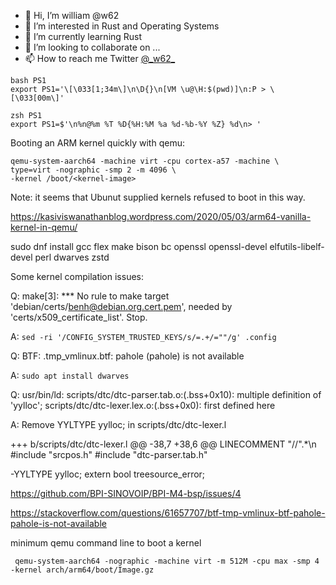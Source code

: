 - 👋 Hi, I’m william @w62
- 👀 I’m interested in Rust and Operating Systems
- 🌱 I’m currently learning Rust
- 💞️ I’m looking to collaborate on ...
- 📫 How to reach me Twitter [@\_w62\_](https://twitter.com/_w62_)

<!---
w62/w62 is a ✨ special ✨ repository because its `README.md` (this file) appears on your GitHub profile.
You can click the Preview link to take a look at your changes.
--->



<!---
[dev-guides](https://cs4118.github.io/dev-guides/)

[OSTEP](https://pages.cs.wisc.edu/~remzi/OSTEP/)
[make-kpkg is (being) retired](https://unix.stackexchange.com/questions/238469/difference-between-make-kpkg-and-make-deb-pkg)
--->


```
bash PS1
export PS1='\[\033[1;34m\]\n\D{}\n[VM \u@\H:$(pwd)]\n:P > \[\033[00m\]'

zsh PS1
export PS1=$'\n%n@%m %T %D{%H:%M %a %d-%b-%Y %Z} %d\n> '

```

Booting an ARM kernel quickly with qemu:

```
qemu-system-aarch64 -machine virt -cpu cortex-a57 -machine \ 
type=virt -nographic -smp 2 -m 4096 \ 
-kernel /boot/<kernel-image>
```

Note: it seems that Ubunut supplied kernels refused to boot in this way. 

https://kasiviswanathanblog.wordpress.com/2020/05/03/arm64-vanilla-kernel-in-qemu/  
  
  
sudo dnf install gcc flex make bison bc openssl openssl-devel elfutils-libelf-devel perl dwarves zstd

Some kernel compilation issues:

Q: make[3]: *** No rule to make target 'debian/certs/benh@debian.org.cert.pem', needed by 'certs/x509_certificate_list'.  Stop.

A: `sed -ri '/CONFIG_SYSTEM_TRUSTED_KEYS/s/=.+/=""/g' .config `

Q: BTF: .tmp_vmlinux.btf: pahole (pahole) is not available

A: `sudo apt install dwarves`

Q: usr/bin/ld: scripts/dtc/dtc-parser.tab.o:(.bss+0x10): multiple definition of 'yylloc'; scripts/dtc/dtc-lexer.lex.o:(.bss+0x0): first defined here

A: Remove YYLTYPE yylloc; in scripts/dtc/dtc-lexer.l

+++ b/scripts/dtc/dtc-lexer.l
@@ -38,7 +38,6 @@ LINECOMMENT	"//".*\n
 #include "srcpos.h"
 #include "dtc-parser.tab.h"
 
-YYLTYPE yylloc;
 extern bool treesource_error;

https://github.com/BPI-SINOVOIP/BPI-M4-bsp/issues/4

https://stackoverflow.com/questions/61657707/btf-tmp-vmlinux-btf-pahole-pahole-is-not-available


minimum qemu command line to boot a kernel

```
 qemu-system-aarch64 -nographic -machine virt -m 512M -cpu max -smp 4  -kernel arch/arm64/boot/Image.gz
 
 ```
